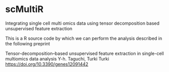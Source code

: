 # scMultiR
Integrating single cell multi omics data using tensor decomposition based unsupervised feature extraction

This is a R source code by which we can perform the analysis described in the following preprint

Tensor-decomposition–based unsupervised feature extraction in single-cell multiomics data analysis
Y-h. Taguchi, Turki Turki
https://doi.org/10.3390/genes12091442
